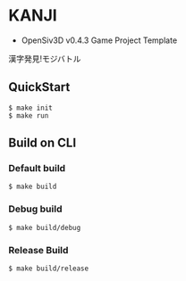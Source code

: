 # KANJI
- OpenSiv3D v0.4.3 Game Project Template

漢字発見!モジバトル

## QuickStart
```
$ make init
$ make run
```

## Build on CLI
### Default build
```
$ make build
```

### Debug build
```
$ make build/debug
```

### Release Build
```
$ make build/release
```
